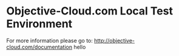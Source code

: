 # Objective-Cloud.com Local Test Environment

For more information please go to: http://objective-cloud.com/documentation
hello
